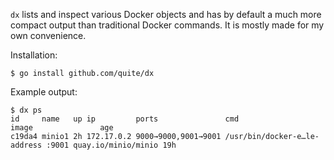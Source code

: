 
`dx` lists and inspect various Docker objects and has by default a much more
compact output than traditional Docker commands. It is mostly made for my own
convenience.

Installation:

```console
$ go install github.com/quite/dx
```

Example output:

```console
$ dx ps
id     name   up ip         ports               cmd                                image               age
c19da4 minio1 2h 172.17.0.2 9000→9000,9001→9001 /usr/bin/docker-e…le-address :9001 quay.io/minio/minio 19h
```
